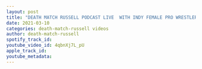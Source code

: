 ```yaml
---
layout: post
title: "DEATH MATCH RUSSELL PODCAST LIVE  WITH INDY FEMALE PRO WRESTLER HOLLYHOOD HALEY J"
date: 2021-03-10
categories: death-match-russell videos
author: death-match-russell
spotify_track_id: 
youtube_video_id: 4qbnXj7L_pU
apple_track_id: 
youtube_metadata: 
---
```

